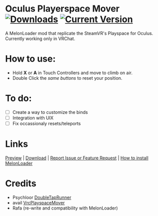 # Oculus Playerspace Mover [![Downloads](https://img.shields.io/github/downloads/Rafacasari/Playerspace-Mover/total?color=blue)](https://github.com/Rafacasari/Playerspace-Mover/releases/latest) [![Current Version](https://img.shields.io/github/v/release/rafacasari/Playerspace-Mover?color=gren&label=version)]() 

A MelonLoader mod that replicate the SteamVR's Playspace for Oculus. Currently working only in VRChat.

# How to use:
- Hold **X** or **A** in Touch Controllers and move to climb on air.
- Double Click the *same buttons* to reset your position.

# To do:
- [ ] Create a way to customize the binds
- [ ] Integration with UIX
- [ ] Fix occassionaly resets/teleports

# Links
[Preview](https://cdn.discordapp.com/attachments/783830959669116979/788117970844909578/space_move_oculus.mp4) | [Download](https://github.com/Rafacasari/Playerspace-Mover/releases/latest) | [Report Issue or Feature Request](https://github.com/Rafacasari/Playerspace-Mover/issues/new) | [How to install MelonLoader](https://melonwiki.xyz/#/README)

# Credits
- Psychloor [DoubleTapRunner](https://github.com/Psychloor/DoubleTapRunner/blob/master/DoubleTapSpeed/Utilities.cs#L30)
- avail [VrcPlayspaceMover](https://github.com/nekoclient/VrcOculusPlayspace/blob/master/VrcPlayspaceMover/VrcPlayspaceMover.cs)
- Rafa (re-write and compatibility with MelonLoader)
